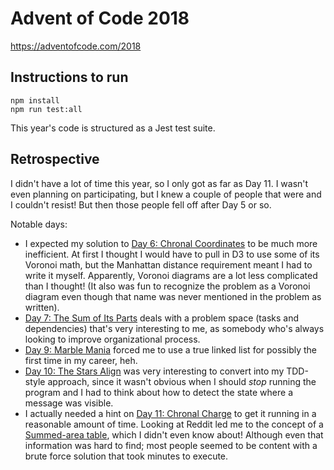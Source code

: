 # Advent of Code 2018

https://adventofcode.com/2018

## Instructions to run

```
npm install
npm run test:all
```

This year's code is structured as a Jest test suite.

## Retrospective

I didn't have a lot of time this year, so I only got as far as Day 11. I wasn't even planning on participating, but I knew a couple of people that were and I couldn't resist! But then those people fell off after Day 5 or so.

Notable days:

- I expected my solution to [Day 6: Chronal Coordinates](https://adventofcode.com/2018/day/6) to be much more inefficient. At first I thought I would have to pull in D3 to use some of its Voronoi math, but the Manhattan distance requirement meant I had to write it myself. Apparently, Voronoi diagrams are a lot less complicated than I thought! (It also was fun to recognize the problem as a Voronoi diagram even though that name was never mentioned in the problem as written).
- [Day 7: The Sum of Its Parts](https://adventofcode.com/2018/day/7) deals with a problem space (tasks and dependencies) that's very interesting to me, as somebody who's always looking to improve organizational process.
- [Day 9: Marble Mania](https://adventofcode.com/2018/day/9) forced me to use a true linked list for possibly the first time in my career, heh.
- [Day 10: The Stars Align](https://adventofcode.com/2018/day/10) was very interesting to convert into my TDD-style approach, since it wasn't obvious when I should _stop_ running the program and I had to think about how to detect the state where a message was visible.
- I actually needed a hint on [Day 11: Chronal Charge](https://adventofcode.com/2018/day/11) to get it running in a reasonable amount of time. Looking at Reddit led me to the concept of a [Summed-area table](https://en.wikipedia.org/wiki/Summed-area_table), which I didn't even know about! Although even that information was hard to find; most people seemed to be content with a brute force solution that took minutes to execute.
